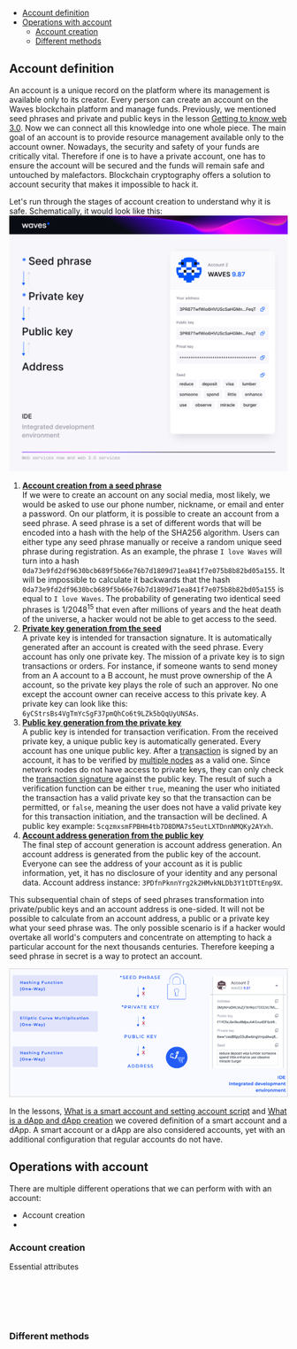 - [Account definition](#account-definition)
- [Operations with account](#operations-with-account)
  - [Account creation](#account-creation)
  - [Different methods](#different-methods)

## Account definition ##

An account is a unique record on the platform where its management is available only to its creator. Every person can create an account on the Waves blockchain platform and manage funds. Previously, we mentioned seed phrases and private and public keys in the lesson [Getting to know web 3.0](#Digitalsignatureschapter). Now we can connect all this knowledge into one whole piece. The main goal of an account is to provide resource management available only to the account owner. Nowadays, the security and safety of your funds are critically vital. Therefore if one is to have a private account, one has to ensure the account will be secured and the funds will remain safe and untouched by malefactors. Blockchain cryptography offers a solution to account security that makes it impossible to hack it.

Let's run through the stages of account creation to understand why it is safe. Schematically, it would look like this:
![](./img/curve.png)

1. **<u>Account creation from a seed phrase</u>**   
If we were to create an account on any social media, most likely, we would be asked to use our phone number, nickname, or email and enter a password. On our platform, it is possible to create an account from a seed phrase. A seed phrase is a set of different words that will be encoded into a hash with the help of the SHA256 algorithm. Users can either type any seed phrase manually or receive a random unique seed phrase during registration. As an example, the phrase `I love Waves` will turn into a hash `0da73e9fd2df9630bcb689f5b66e76b7d1809d71ea841f7e075b8b82bd05a155`. It will be impossible to calculate it backwards that the hash `0da73e9fd2df9630bcb689f5b66e76b7d1809d71ea841f7e075b8b82bd05a155` is equal to `I love Waves`. The probability of generating two identical seed phrases is 1/2048<sup>15</sup> that even after millions of years and the heat death of the universe, a hacker would not be able to get access to the seed.
1. **<u>Private key generation from the seed</u>**  
A private key is intended for transaction signature. It is automatically generated after an account is created with the seed phrase. Every account has only one private key. The mission of a private key is to sign transactions or orders. For instance, if someone wants to send money from an A account to a B account, he must prove ownership of the A account, so the private key plays the role of such an approver. No one except the account owner can receive access to this private key. A private key can look like this: `6yCStrsBs4VgTmYcSgF37pmQhCo6t9LZk5bQqUyUNSAs`.
3. **<u>Public key generation from the private key</u>**  
A public key is intended for transaction verification. From the received private key, a unique public key is automatically generated. Every account has one unique public key. After a [transaction]() is signed by an account, it has to be verified by [multiple nodes](nodesofthewaves) as a valid one. Since network nodes do not have access to private keys, they can only check the [transaction signature](https://docs.waves.tech/en/blockchain/transaction/transaction-proof) against the public key. The result of such a verification function can be either `true`, meaning the user who initiated the transaction has a valid private key so that the transaction can be permitted, or `false`, meaning the user does not have a valid private key for this transaction initiation, and the transaction will be declined. A public key example: `5cqzmxsmFPBHm4tb7D8DMA7s5eutLXTDnnNMQKy2AYxh`.
4. **<u>Account address generation from the public key</u>**  
The final step of account generation is account address generation. An account address is generated from the public key of the account. Everyone can see the address of your account as it is public information, yet, it has no disclosure of your identity and any personal data. Account address instance: `3PDfnPknnYrg2k2HMvkNLDb3Y1tDTtEnp9X`.

This subsequential chain of steps of seed phrases transformation into private/public keys and an account address is one-sided. It will not be possible to calculate from an account address, a public or a private key what your seed phrase was. The only possible scenario is if a hacker would overtake all world's computers and concentrate on attempting to hack a particular account for the next thousands centuries. Therefore keeping a seed phrase in secret is a way to protect an account.

![](./img/keyswaves.png)

In the lessons, [What is a smart account and setting account script]() and [What is a dApp and dApp creation]() we covered definition of a smart account and a dApp. A smart account or a dApp are also considered accounts, yet with an additional configuration that regular accounts do not have.

## Operations with account ##

There are multiple different operations that we can perform with with an account:
- Account creation
- 


### Account creation ###

Essential attributes

<CodeBlock>

```js
```
```java
```
```php
```
```csharp
```
```go
```
```python
```

</CodeBlock>

### Different methods ###


